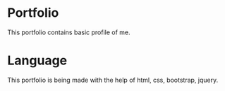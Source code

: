 # Portfolio
This portfolio contains basic profile of me.

# Language
This portfolio is being made with the help of html, css, bootstrap, jquery. 
